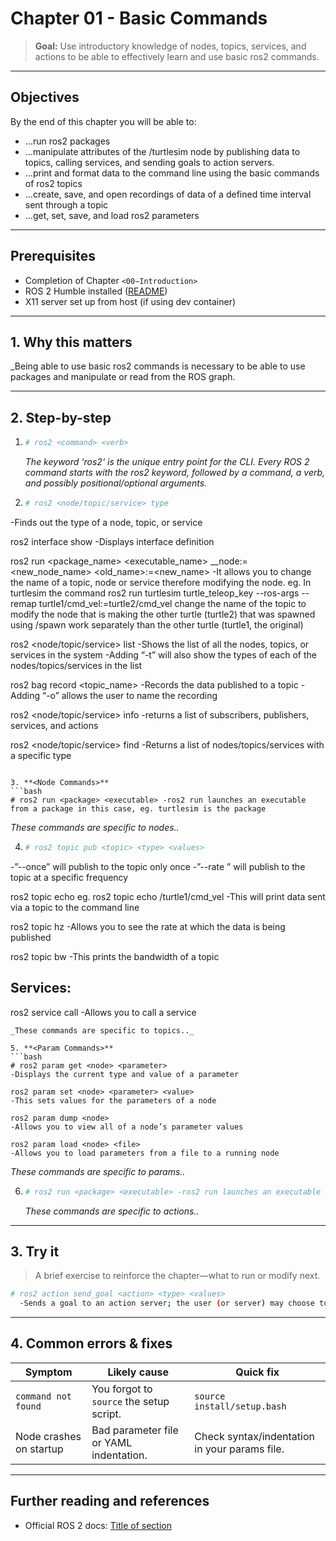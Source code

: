 # Chapter 01 - Basic Commands

> **Goal:** Use introductory knowledge of nodes, topics, services, and actions to be able to effectively learn and use basic ros2 commands.

---

## Objectives
By the end of this chapter you will be able to:
- …run ros2 packages
- …manipulate attributes of the /turtlesim node by publishing data to topics, calling services, and sending goals to action servers.
- …print and format data to the command line using the basic commands of ros2 topics
- …create, save, and open recordings of data of a defined time interval sent through a topic
- …get, set, save, and load ros2 parameters

---

## Prerequisites
- Completion of Chapter `<00−Introduction>` 
- ROS 2 Humble installed ([README](../../README.md))  
- X11 server set up from host (if using dev container)  

---

## 1. Why this matters
_Being able to use basic ros2 commands is necessary to be able to use packages and manipulate or read from the ROS graph.

---

## 2. Step-by-step

1. **<Command Structure>**  
   ```bash
   # ros2 <command> <verb>
   ```
   _The keyword ‘ros2‘ is the unique entry point for the CLI. Every ROS 2 command starts with the ros2 keyword, followed by a command, a verb, and possibly positional/optional arguments._

2. **<General Commands>**  
   ```bash
   # ros2 <node/topic/service> type
  -Finds out the type of a node, topic, or service

ros2 interface show <type>
  -Displays interface definition

ros2 run <package_name> <executable_name> __node:=<new_node_name> <old_name>:=<new_name>
  -It allows you to change the name of a topic, node or service therefore modifying the node.
eg. In turtlesim the command ros2 run turtlesim turtle_teleop_key --ros-args --remap turtle1/cmd_vel:=turtle2/cmd_vel change the name of the topic to modify the node that is making the other turtle (turtle2) that was spawned using /spawn work separately than the other turtle (turtle1, the original)

ros2 <node/topic/service> list
  -Shows the list of all the nodes, topics, or services in the system
  -Adding “-t” will also show the types of each of the nodes/topics/services in the list

ros2 bag record <topic_name>
  -Records the data published to a topic
  -Adding “-o” allows the user to name the recording

ros2 <node/topic/service> info
  -returns a list of subscribers, publishers, services, and actions

ros2 <node/topic/service> find <type>
  -Returns a list of nodes/topics/services with a specific type
   ```

3. **<Node Commands>**  
   ```bash
   # ros2 run <package> <executable> -ros2 run launches an executable from a package in this case, eg. turtlesim is the package
   ```
   _These commands are specific to nodes.._

4. **<Topic Commands>**  
   ```bash
   # ros2 topic pub <topic> <type> <values>
  -”--once” will publish to the topic only once
  -”--rate <frequency>” will publish to the topic at a specific frequency

ros2 topic echo <topic>  eg. ros2 topic echo /turtle1/cmd_vel
  -This will print data sent via a topic to the command line

ros2 topic hz <topic>
  -Allows you to see the rate at which the data is being published

ros2 topic bw <topic>
  -This prints the bandwidth of a topic

Services:
-
ros2 service call <service> <type> <values>
  -Allows you to call a service
   ```
   _These commands are specific to topics.._

5. **<Param Commands>**  
   ```bash
   # ros2 param get <node> <parameter>
  -Displays the current type and value of a parameter

ros2 param set <node> <parameter> <value>
  -This sets values for the parameters of a node

ros2 param dump <node>
  -Allows you to view all of a node’s parameter values

ros2 param load <node> <file>
  -Allows you to load parameters from a file to a running node
   ```
   _These commands are specific to params.._

6. **<Action Commands>**  
   ```bash
   # ros2 run <package> <executable> -ros2 run launches an executable from a package in this case, eg. turtlesim is the package
   ```
   _These commands are specific to actions.._

---



## 3. Try it

> A brief exercise to reinforce the chapter—what to run or modify next.

```bash
# ros2 action send_goal <action> <type> <values>
  -Sends a goal to an action server; the user (or server) may choose to cancel the action
```

---

## 4. Common errors & fixes

| Symptom                     	| Likely cause               	| Quick fix                      	|
|---------------------------------|--------------------------------|------------------------------------|
| `command not found`         	| You forgot to `source` the setup script. | `source install/setup.bash`    	|
| Node crashes on startup     	| Bad parameter file or YAML indentation.   | Check syntax/indentation in your params file. |


---

## Further reading and references
- Official ROS 2 docs: [Title of section](https://docs.ros.org/en/humble/…)
